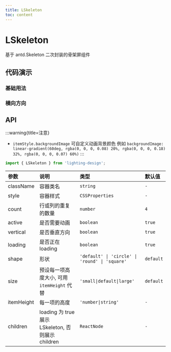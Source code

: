```yaml
---
title: LSkeleton
toc: content
---
```


# LSkeleton

基于 antd.Skeleton 二次封装的骨架屏组件

## 代码演示

### 基础用法

<code src="./demos/demo1.tsx" ></code>

### 横向方向

<code src="./demos/demo2.tsx" ></code>

## API

:::warning{title=注意}

- `itemStyle.backgroundImage` 可自定义动画背景颜色 例如 `backgroundImage: linear-gradient(60deg, rgba(0, 0, 0, 0.08) 20%, rgba(0, 0, 0, 0.18) 32%, rgba(0, 0, 0, 0.07) 60%)`
  :::

```ts
import { LSkeleton } from 'lighting-design';
```

| 参数       | 说明                                              | 类型                                           | 默认值    |
| :--------- | :------------------------------------------------ | :--------------------------------------------- | :-------- |
| className  | 容器类名                                          | `string`                                       | `-`       |
| style      | 容器样式                                          | `CSSProperties`                                | `-`       |
| count      | 行或列的重复的数量                                | `number`                                       | `4`       |
| active     | 是否需要动画                                      | `boolean`                                      | `true`    |
| vertical   | 是否垂直方向                                      | `boolean`                                      | `true`    |
| loading    | 是否正在 loading                                  | `boolean`                                      | `true`    |
| shape      | 形状                                              | `'default' \| 'circle' \| 'round' \| 'square'` | `default` |
| size       | 预设每一项高度大小, 可用 `itemHeight` 代替        | `'small\|default\|large'`                      | `default` |
| itemHeight | 每一项的高度                                      | `'number\|string' `                            | `-`       |
| children   | loading 为 true 展示 LSkeleton, 否则展示 children | `ReactNode`                                    | `-`       |

